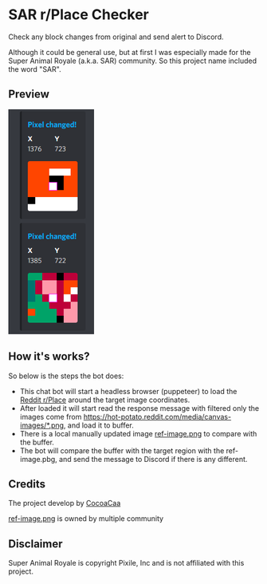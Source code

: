 # SAR r/Place Checker

Check any block changes from original and send alert to Discord.

Although it could be general use, but at first I was especially made for the Super Animal Royale (a.k.a. SAR) community. So this project name included the word "SAR".

## Preview

![Messages preview](/docs/messages-preview.png)

## How it's works?

So below is the steps the bot does:

- This chat bot will start a headless browser (puppeteer) to load the [Reddit r/Place](https://www.reddit.com/r/place/) around the target image coordinates.
- After loaded it will start read the response message with filtered only the images come from https://hot-potato.reddit.com/media/canvas-images/*.png, and load it to buffer.
- There is a local manually updated image [ref-image.png](/ref-image.png) to compare with the buffer.
- The bot will compare the buffer with the target region with the ref-image.pbg, and send the message to Discord if there is any different.

## Credits

The project develop by [CocoaCaa](https://twitter.com/cocoa_caa)

[ref-image.png](/ref-image.png) is owned by multiple community

## Disclaimer

Super Animal Royale is copyright Pixile, Inc and is not affiliated with this project.
